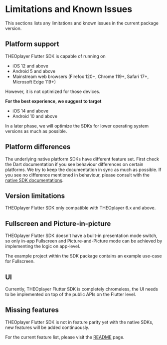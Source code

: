 # Limitations and Known Issues

This sections lists any limitations and known issues in the current package version.

## Platform support
THEOplayer Flutter SDK is capable of running on

- iOS 12 and above
- Android 5 and above
- Mainstream web browsers (Firefox 120+, Chrome 119+, Safari 17+, Microsoft Edge 119+)

However, it is not optimized for those devices.

**For the best experience, we suggest to target**
- iOS 14 and above
- Android 10 and above

In a later phase, we will optimize the SDKs for lower operating system versions as much as possible.

## Platform differences

The underlying native platform SDKs have different feature set.
First check the Dart documentation if you see behaviour differences on certain platforms.
We try to keep the documentation in sync as much as possible.
If you see no difference mentioned in behaviour, please consult with the [native SDK documentations](https://docs.theoplayer.com/).

## Version limitations

THEOplayer Flutter SDK only compatible with THEOplayer 6.x and above.

## Fullscreen and Picture-in-picture

THEOplayer Flutter SDK doesn't have a built-in presentation mode switch, 
so only in-app Fullscreen and Picture-and-Picture mode can be achieved by implementing the logic on app-level.

The example project within the SDK package contains an example use-case for Fullscreen.

## UI
Currently, THEOplayer Flutter SDK is completely chromeless, the UI needs to be implemented on top of the public APIs on the Flutter level.

## Missing features
THEOplayer Flutter SDK is not in feature parity yet with the native SDKs, new features will be added continuously.

For the current feature list, please visit the [README](../flutter_theoplayer_sdk/README.md) page.
